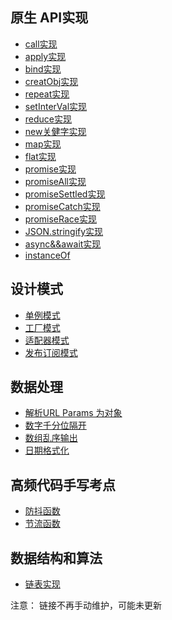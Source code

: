 ## 原生 API实现
* [call实现](https://github.com/xiaoape/code-practice/blob/main/%E5%8E%9F%E7%94%9FAPI%E5%AE%9E%E7%8E%B0/call.js)
* [apply实现](https://github.com/xiaoape/code-practice/blob/main/%E5%8E%9F%E7%94%9FAPI%E5%AE%9E%E7%8E%B0/apply.js)
* [bind实现](https://github.com/xiaoape/code-practice/blob/main/%E5%8E%9F%E7%94%9FAPI%E5%AE%9E%E7%8E%B0/bind.js)
* [creatObj实现](https://github.com/xiaoape/code-practice/blob/main/%E5%8E%9F%E7%94%9FAPI%E5%AE%9E%E7%8E%B0/createObj.js)
* [repeat实现](https://github.com/xiaoape/code-practice/blob/main/%E5%8E%9F%E7%94%9FAPI%E5%AE%9E%E7%8E%B0/%E5%AD%97%E7%AC%A6%E4%B8%B2%E7%9A%84repeat.js)
* [setInterVal实现](https://github.com/xiaoape/code-practice/blob/main/setTimeout%E5%AE%9E%E7%8E%B0setInterval.js)
* [reduce实现](https://github.com/xiaoape/code-practice/blob/main/reduce.js)
* [new关健字实现](https://github.com/xiaoape/code-practice/blob/main/new.js)
* [map实现](https://github.com/xiaoape/code-practice/blob/main/map.js)
* [flat实现](https://github.com/xiaoape/code-practice/blob/main/flat.js)
* [promise实现](https://github.com/xiaoape/code-practice/blob/main/promise.js)
* [promiseAll实现](https://github.com/xiaoape/code-practice/blob/main/promiseAll.js)
* [promiseSettled实现](https://github.com/xiaoape/code-practice/blob/main/promiseAllSettled.js)
* [promiseCatch实现](https://github.com/xiaoape/code-practice/blob/main/promiseCatch.js)
* [promiseRace实现](https://github.com/xiaoape/code-practice/blob/main/promiseRace.js)
* [JSON.stringify实现](https://github.com/xiaoape/code-practice/blob/main/JsonStrinigfy.js)
* [async&&await实现]()
* [instanceOf]()

## 设计模式
* [单例模式](https://github.com/xiaoape/code-practice/blob/main/%E5%8D%95%E4%BE%8B%E6%A8%A1%E5%BC%8F.js)
* [工厂模式](https://github.com/xiaoape/code-practice/blob/main/%E5%B7%A5%E5%8E%82%E6%A8%A1%E5%BC%8F.js)
* [适配器模式](https://github.com/xiaoape/code-practice/blob/main/%E9%80%82%E9%85%8D%E5%99%A8%E6%A8%A1%E5%BC%8F.js)
* [发布订阅模式]()

## 数据处理
* [解析URL Params 为对象]()
* [数字千分位隔开]()
* [数组乱序输出]()
* [日期格式化]()
## 高频代码手写考点
* [防抖函数](https://github.com/xiaoape/code-practice/blob/main/debounce.js)
* [节流函数](https://github.com/xiaoape/code-practice/blob/main/throttle.js)

## 数据结构和算法
* [链表实现]()


注意： 链接不再手动维护，可能未更新
